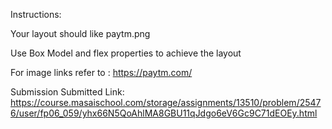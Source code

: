 Instructions:

Your layout should like paytm.png

Use Box Model and flex properties to achieve the layout

For image links refer to : https://paytm.com/

Submission
Submitted Link:
https://course.masaischool.com/storage/assignments/13510/problem/25476/user/fp06_059/yhx66N5QoAhlMA8GBU11qJdgo6eV6Gc9C71dEOEy.html